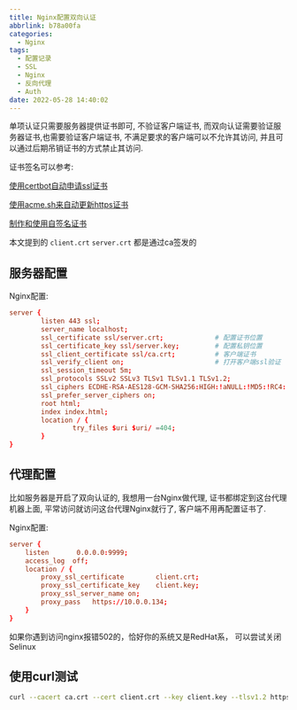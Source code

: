 ```yaml
---
title: Nginx配置双向认证
abbrlink: b78a00fa
categories:
  - Nginx
tags:
  - 配置记录
  - SSL
  - Nginx
  - 反向代理
  - Auth
date: 2022-05-28 14:40:02
---
```


单项认证只需要服务器提供证书即可, 不验证客户端证书, 而双向认证需要验证服务器证书,也需要验证客户端证书, 不满足要求的客户端可以不允许其访问, 并且可以通过后期吊销证书的方式禁止其访问.

证书签名可以参考:

[使用certbot自动申请ssl证书](/posts/28c679c3)

[使用acme.sh来自动更新https证书](/posts/1e777b9e)

[制作和使用自签名证书](/posts/097e5b7c)

本文提到的 `client.crt` `server.crt` 都是通过ca签发的

## 服务器配置

Nginx配置:

```conf
server {
        listen 443 ssl;
        server_name localhost;
        ssl_certificate ssl/server.crt;             # 配置证书位置
        ssl_certificate_key ssl/server.key;         # 配置私钥位置
        ssl_client_certificate ssl/ca.crt;          # 客户端证书
        ssl_verify_client on;                       # 打开客户端ssl验证
        ssl_session_timeout 5m;
        ssl_protocols SSLv2 SSLv3 TLSv1 TLSv1.1 TLSv1.2;
        ssl_ciphers ECDHE-RSA-AES128-GCM-SHA256:HIGH:!aNULL:!MD5:!RC4:!DHE;
        ssl_prefer_server_ciphers on;
        root html;
        index index.html;
        location / {
                try_files $uri $uri/ =404;
        }
}
```

## 代理配置

比如服务器是开启了双向认证的, 我想用一台Nginx做代理, 证书都绑定到这台代理机器上面, 平常访问就访问这台代理Nginx就行了, 客户端不用再配置证书了.

Nginx配置:

```conf
server {
    listen       0.0.0.0:9999;
    access_log  off;
    location / {
        proxy_ssl_certificate        client.crt;
        proxy_ssl_certificate_key    client.key;
        proxy_ssl_server_name on;
        proxy_pass   https://10.0.0.134;
    }
}
```

如果你遇到访问nginx报错502的，恰好你的系统又是RedHat系， 可以尝试关闭Selinux

## 使用curl测试

```bash
curl --cacert ca.crt --cert client.crt --key client.key --tlsv1.2 https://10.0.0.134
```
